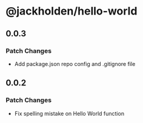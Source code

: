 # @jackholden/hello-world

## 0.0.3

### Patch Changes

- Add package.json repo config and .gitignore file

## 0.0.2

### Patch Changes

- Fix spelling mistake on Hello World function

